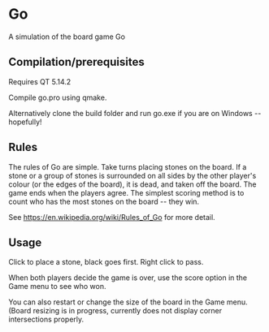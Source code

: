 # Go
A simulation of the board game Go

## Compilation/prerequisites
Requires QT 5.14.2

Compile go.pro using qmake.

Alternatively clone the build folder and run go.exe if you are on Windows -- hopefully!

## Rules
The rules of Go are simple. Take turns placing stones on the board. 
If a stone or a group of stones is surrounded on all sides by the other player's colour (or the edges of the board), it is dead, and taken off the board.
The game ends when the players agree.
The simplest scoring method is to count who has the most stones on the board -- they win.

See https://en.wikipedia.org/wiki/Rules_of_Go for more detail.

## Usage
Click to place a stone, black goes first. Right click to pass.

When both players decide the game is over, use the score option in the Game menu to see who won. 

You can also restart or change the size of the board in the Game menu. (Board resizing is in progress, currently does not display corner intersections properly.
